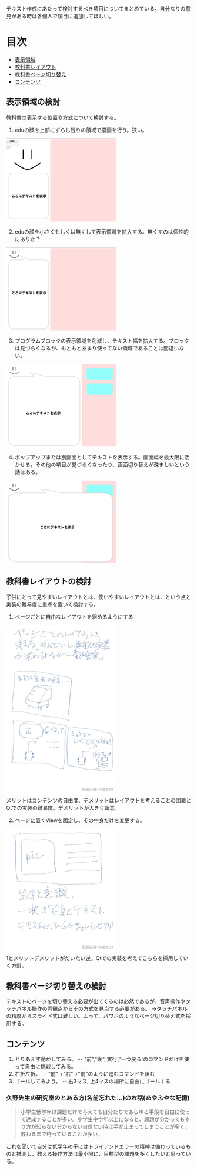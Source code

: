 テキスト作成にあたって検討するべき項目についてまとめている。自分なりの意見がある時は各個人で項目に追加してほしい。


# 目次
- [表示領域](#sec1)
- [教科書レイアウト](#sec2)
- [教科書ページ切り替え](#sec3)
- [コンテンツ](#sec4)
<a id="sec1"></a>
## 表示領域の検討
<a>教科書の表示する位置や方式について検討する。</a>

1. eduの顔を上部にずらし残りの領域で描画を行う。狭い。
<div><img src="images/textarea1.png" width="300"></div>

2. eduの顔を小さくもしくは無くして表示領域を拡大する。無くすのは個性的にありか？
<div><img src="images/textarea2.png" width="300"></div>

3. プログラムブロックの表示領域を削減し、テキスト幅を拡大する。ブロックは見づらくなるが、もともとあまり使ってない領域であることは間違いない。
<div><img src="images/textarea3.png" width="300"></div>

4. ポップアップまたは別画面としてテキストを表示する。画面幅を最大限に活かせる。その他の項目が見づらくなったり、画面切り替えが疎ましいという話はある。
<div><img src="images/textarea4.png" width="300"></div>

<a id="sec2"></a>
## 教科書レイアウトの検討
子供にとって見やすいレイアウトとは、使いやすいレイアウトとは、という点と実装の難易度に重点を置いて検討する。

1. ページごとに自由なレイアウトを組めるようにする
<div><img src="images/implement1.jpg" width="300"></div>
メリットはコンテンツの自由度、デメリットはレイアウトを考えることの困難とQtでの実装の難易度。デメリットが大きく断念。

2. ページに置くViewを固定し、その中身だけを変更する。
<div><img src="images/implement2.jpg" width="300"></div>
1とメリットデメリットがだいたい逆。Qtでの実装を考えてこちらを採用していく方針。

<a id="sec3"></a>
## 教科書ページ切り替えの検討
テキストのページを切り替える必要が出てくるのは必然であるが、音声操作やタッチパネル操作の両観点からその方式を見当する必要がある。
->タッチパネルの精度からスライド式は難しい。よって、パワポのようなページ切り替え式を採用する。

<a id="sec4"></a>
## コンテンツ

1. とりあえず動かしてみる。 -- "前","後",'実行','一つ戻る'のコマンドだけを使って自由に挑戦してみる。
2. 右折左折。 -- "前"->"右"->"前"のように進むコマンドを組む
3. ゴールしてみよう。 -- 右3マス, 上4マスの場所に自由にゴールする

### 久野先生の研究室のとある方(名前忘れた…)のお話(あやふやな記憶)

>小学生低学年は課題だけで与えても自分たちであらゆる手段を自由に使って達成することが多い。小学生中学年以上になると、課題が分かってもやり方が知らない分からない自信ない時は手が止まってしまうことが多く、教わるまで待っていることが多い。

これを聞いて自分は低学年の子にはトライアンドエラーの精神は備わっているものと推測し、教える操作方法は最小限に、目標型の課題を多くしたいと思っている。
